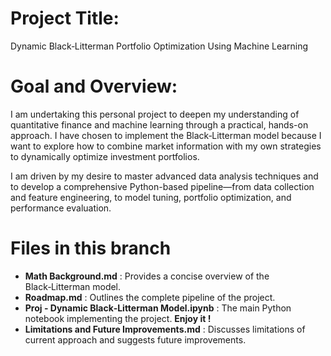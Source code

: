 # Project Title:

Dynamic Black‑Litterman Portfolio Optimization Using Machine Learning

# Goal and Overview:
I am undertaking this personal project to deepen my understanding of quantitative finance and machine learning through a practical, hands-on approach. I have chosen to implement the Black‑Litterman model because I want to explore how to combine market information with my own strategies to dynamically optimize investment portfolios.

I am driven by my desire to master advanced data analysis techniques and to develop a comprehensive Python-based pipeline—from data collection and feature engineering, to model tuning, portfolio optimization, and performance evaluation.


# Files in this branch

- **Math Background.md** : Provides a concise overview of the Black‑Litterman model.
- **Roadmap.md** : Outlines the complete pipeline of the project.
- **Proj - Dynamic Black‑Litterman Model.ipynb** : The main Python notebook implementing the project. **Enjoy it !**
- **Limitations and Future Improvements.md** : Discusses limitations of current approach and suggests future improvements.
